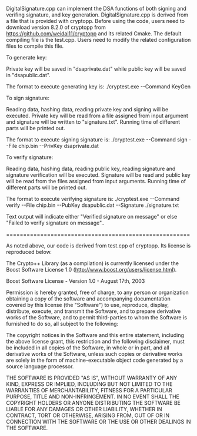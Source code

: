 DigitalSignature.cpp can implement the DSA functions of both signing
and verifing signature, and key generation. DigitalSignature.cpp is
derived from a file that is provided with cryptopp. Before using the
code, users need to download version 8.2.0 of cryptopp from
https://github.com/weidai11/cryptopp and its related Cmake.  The
default compiling file is the test.cpp. Users need to modify the
related configuration files to compile this file.

To generate key:

  Private key will be saved in "dsaprivate.dat" while public key will
  be saved in "dsapublic.dat".

  The format to execute generating key is:
   ./cryptest.exe --Command KeyGen  
   
To sign signature:  

   Reading data, hashing data, reading private key and signing will be
   executed. Private key will be read from a file assigned from input
   argument and signature will be written to "signature.txt". Running
   time of different parts will be printed out.
   
   The format to execute signing signature is:
   ./cryptest.exe --Command sign --File chip.bin --PrivKey dsaprivate.dat     
   
To verify signature:  

  Reading data, hashing data, reading public key, reading signature
  and signature verification will be executed. Signature will be read
  and public key will be read from the files assigned from input
  arguments. Running time of different parts will be printed out.
  
  The format to execute verifying signature is:
  ./cryptest.exe --Command verify --File chip.bin --PubKey dsapublic.dat --Signature ./signature.txt 

  Text output will indicate either "Verified signature on message" or
  else "Failed to verify signature on message"..



======================================================

As noted above, our code is derived from test.cpp of cryptopp. Its
license is reproduced below.


The Crypto++ Library (as a compilation) is currently licensed under the Boost
Software License 1.0 (http://www.boost.org/users/license.html).

Boost Software License - Version 1.0 - August 17th, 2003

Permission is hereby granted, free of charge, to any person or organization
obtaining a copy of the software and accompanying documentation covered by
this license (the "Software") to use, reproduce, display, distribute,
execute, and transmit the Software, and to prepare derivative works of the
Software, and to permit third-parties to whom the Software is furnished to
do so, all subject to the following:

The copyright notices in the Software and this entire statement, including
the above license grant, this restriction and the following disclaimer,
must be included in all copies of the Software, in whole or in part, and
all derivative works of the Software, unless such copies or derivative
works are solely in the form of machine-executable object code generated by
a source language processor.

THE SOFTWARE IS PROVIDED "AS IS", WITHOUT WARRANTY OF ANY KIND, EXPRESS OR
IMPLIED, INCLUDING BUT NOT LIMITED TO THE WARRANTIES OF MERCHANTABILITY,
FITNESS FOR A PARTICULAR PURPOSE, TITLE AND NON-INFRINGEMENT. IN NO EVENT
SHALL THE COPYRIGHT HOLDERS OR ANYONE DISTRIBUTING THE SOFTWARE BE LIABLE
FOR ANY DAMAGES OR OTHER LIABILITY, WHETHER IN CONTRACT, TORT OR OTHERWISE,
ARISING FROM, OUT OF OR IN CONNECTION WITH THE SOFTWARE OR THE USE OR OTHER
DEALINGS IN THE SOFTWARE.
